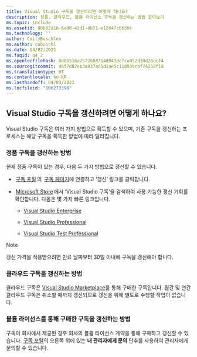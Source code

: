 ```yaml
---
title: Visual Studio 구독을 갱신하려면 어떻게 하나요?
description: 정품, 클라우드, 볼륨 라이선스 구독을 갱신하는 방법 알아보기
ms.topic: include
ms.assetid: 00b82d16-6a80-42d1-8b71-e12047c6b50c
ms.technology: ''
author: CaityBuschlen
ms.author: cabuschl
ms.date: 04/02/2021
ms.faqid: q4_2
ms.openlocfilehash: 8d8b516a7572688314d043dc7ca052d30d26dcf4
ms.sourcegitcommit: 4bf7d82eb3a837ad5d1ae5c110039cbf74258f18
ms.translationtype: HT
ms.contentlocale: ko-KR
ms.lasthandoff: 04/03/2021
ms.locfileid: "106273399"
---
```

## <a name="how-do-i-renew-visual-studio-subscriptions"></a>Visual Studio 구독을 갱신하려면 어떻게 하나요? 

Visual Studio 구독은 여러 가지 방법으로 획득할 수 있으며, 기존 구독을 갱신하는 프로세스는 해당 구독을 획득한 방법에 따라 달라집니다.

### <a name="how-to-renew-retail-subscriptions"></a>정품 구독을 갱신하는 방법 

현재 정품 구독이 있는 경우, 다음 두 가지 방법으로 갱신할 수 있습니다. 

-  [구독 포털](https://my.visualstudio.com/benefits) 의  [구독 페이지](https://my.visualstudio.com/subscriptions)에 연결하고 ‘갱신’ 링크를 클릭합니다. 
-  [Microsoft Store](https://www.microsoft.com/store) 에서 ‘Visual Studio 구독’을 검색하여 사용 가능한 갱신 기회를 확인합니다. 다음은 몇 가지 빠른 링크입니다. 


    - [Visual Studio Enterprise](https://www.microsoft.com/p/visual-studio-enterprise-subscription/dg7gmgf0dst4?activetab=pivot%3aoverviewtab) 

    - [Visual Studio Professional](https://www.microsoft.com/p/visual-studio-professional-subscription/dg7gmgf0dst3?activetab=pivot%3aoverviewtab)

    - [Visual Studio Test Professional](https://www.microsoft.com/p/visual-studio-test-professional-subscription/dg7gmgf0dst6?activetab=pivot%3aoverviewtab) 

> [!Note]
> 갱신 가격을 적용받으려면 만료 날짜부터 30일 이내에 구독을 갱신해야 합니다.

### <a name="how-to-renew-cloud-subscriptions"></a>클라우드 구독을 갱신하는 방법
클라우드 구독은 [Visual Studio Marketplace](https://marketplace.visualstudio.com/)를 통해 구매한 구독입니다.  월간 및 연간 클라우드 구독은 취소할 때까지 갱신되므로 갱신을 위해 별도로 수행할 작업이 없습니다.

### <a name="how-to-renew-subscriptions-purchased-through-volume-licensing"></a>볼륨 라이선스를 통해 구매한 구독을 갱신하는 방법
구독이 회사에서 제공된 경우 회사의 볼륨 라이선스 계약을 통해 구매하고 갱신할 수 있습니다.  [구독 포털](https://my.visualstudio.com/benefits)의 오른쪽 위에 있는 **내 관리자에게 문의** 단추를 사용하여 관리자에게 문의할 수 있습니다.
